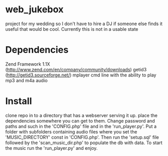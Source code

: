 web_jukebox
===========
project for my wedding so I don't have to hire a DJ if someone else finds it useful that would be cool. Currently this is not in a usable state


Dependencies
===========
Zend Framework 1.1X (http://www.zend.com/en/company/community/downloads)
getid3 (http://getid3.sourceforge.net/)
mplayer cmd line with the ability to play mp3 and m4a audio


Install
===========
clone repo in to a directory that has a webserver serving it up. place the dependencies somewhere you can get to them. Change password and paths and such in the 'CONFIG.php' file and in the 'run_player.py'. Put a folder with subfolders containing audio files where you set the 'MUSIC_DIRECTORY' const in 'CONFIG.php'. Then run the 'setup.sql' file followed by the 'scan_music_dir.php' to populate the db with data. To start the music run the 'run_player.py' and enjoy.